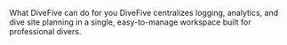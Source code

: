 What DiveFive can do for you
DiveFive centralizes logging, analytics, and dive site planning in a single, easy-to-manage workspace built for professional divers.
